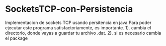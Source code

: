 # SocketsTCP-con-Persistencia
Implementacion de sockets TCP usando persitencia en java
Para poder ejecutar este programa satisfactoriamente, es importante.
1). cambia el directorio, donde vayas a guardar tu archivo .dat.
2). si es necesario cambia el package
